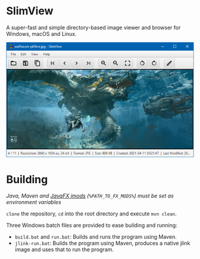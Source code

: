 # SlimView

A super-fast and simple directory-based image viewer and browser for Windows, macOS and Linux.

![Screenshot](https://github.com/antikmozib/SlimView/blob/master/screenshot.png?raw=true)

<h1>Building</h1>

_Java, Maven and [JavaFX jmods](https://openjfx.io/openjfx-docs/) (`%PATH_TO_FX_MODS%`) must be set as environment variables_

`clone` the repository, `cd` into the root directory and execute `mvn clean`.

Three Windows batch files are provided to ease building and running:

* `build.bat` and `run.bat`: Builds and runs the program using Maven.
* `jlink-run.bat`: Builds the program using Maven, produces a native jlink image and uses that to run the program.

